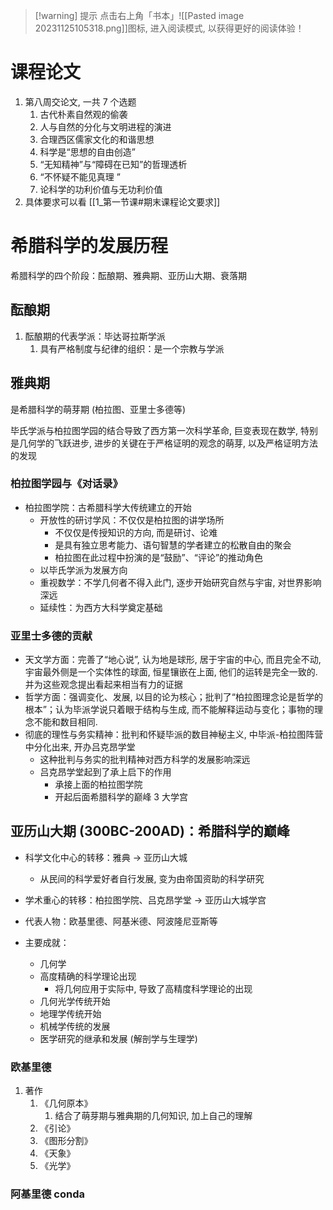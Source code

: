 
>[!warning] 提示
>点击右上角「书本」![[Pasted image 20231125105318.png]]图标, 进入阅读模式, 以获得更好的阅读体验！

# 课程论文

1. 第八周交论文, 一共 7 个选题
	1. 古代朴素自然观的偷袭
	2. 人与自然的分化与文明进程的演进
	3. 合理西区儒家文化的和谐思想
	4. 科学是“思想的自由创造”
	5. “无知精神”与“障碍在已知”的哲理透析
	6. “不怀疑不能见真理 ”
	7. 论科学的功利价值与无功利价值
2. 具体要求可以看 [[1_第一节课#期末课程论文要求]] 

# 希腊科学的发展历程

希腊科学的四个阶段：酝酿期、雅典期、亚历山大期、衰落期

## 酝酿期

1. 酝酿期的代表学派：毕达哥拉斯学派
	1. 具有严格制度与纪律的组织：是一个宗教与学派


## 雅典期

是希腊科学的萌芽期 (柏拉图、亚里士多德等)

毕氏学派与柏拉图学园的结合导致了西方第一次科学革命, 巨变表现在数学, 特别是几何学的飞跃进步, 进步的关键在于严格证明的观念的萌芽, 以及严格证明方法的发现

### 柏拉图学园与《对话录》

- 柏拉图学院：古希腊科学大传统建立的开始
	- 开放性的研讨学风：不仅仅是柏拉图的讲学场所
		- 不仅仅是传授知识的方向, 而是研讨、论难
		- 是具有独立思考能力、语句智慧的学者建立的松散自由的聚会
		- 柏拉图在此过程中扮演的是“鼓励”、“评论”的推动角色
	- 以毕氏学派为发展方向
	- 重视数学：不学几何者不得入此门, 逐步开始研究自然与宇宙, 对世界影响深远
	- 延续性：为西方大科学奠定基础


### 亚里士多德的贡献 

- 天文学方面：完善了“地心说”, 认为地是球形, 居于宇宙的中心, 而且完全不动, 宇宙最外侧是一个实体性的球面, 恒星镶嵌在上面, 他们的运转是完全一致的. 并为这些观念提出看起来相当有力的证据
- 哲学方面：强调变化、发展, 以目的论为核心；批判了“柏拉图理念论是哲学的根本”；认为毕派学说只着眼于结构与生成, 而不能解释运动与变化；事物的理念不能和数目相同.
- 彻底的理性与务实精神：批判和怀疑毕派的数目神秘主义, 中毕派-柏拉图阵营中分化出来, 开办吕克昂学堂
	- 这种批判与务实的批判精神对西方科学的发展影响深远
	- 吕克昂学堂起到了承上启下的作用
		- 承接上面的柏拉图学院
		- 开起后面希腊科学的巅峰 3 大学宫

## 亚历山大期 (300BC-200AD)：希腊科学的巅峰

- 科学文化中心的转移：雅典 $\to$ 亚历山大城
	- 从民间的科学爱好者自行发展, 变为由帝国资助的科学研究
- 学术重心的转移：柏拉图学院、吕克昂学堂 $\to$ 亚历山大城学宫

- 代表人物：欧基里德、阿基米德、阿波隆尼亚斯等
- 主要成就：
	- 几何学
	- 高度精确的科学理论出现
		- 将几何应用于实际中, 导致了高精度科学理论的出现
	- 几何光学传统开始
	- 地理学传统开始
	- 机械学传统的发展
	- 医学研究的继承和发展 (解剖学与生理学)

### 欧基里德

1. 著作
	1. 《几何原本》
		1. 结合了萌芽期与雅典期的几何知识, 加上自己的理解
	2. 《引论》
	3. 《图形分割》
	4. 《天象》
	5. 《光学》

### 阿基里德 conda 